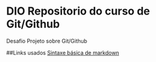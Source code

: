 # DIO Repositorio do curso de Git/Github
Desafio Projeto sobre Git/Github

##Links usados 
[Sintaxe básica de markdown](https://www.markdownguide.org/basic-syntax/)

